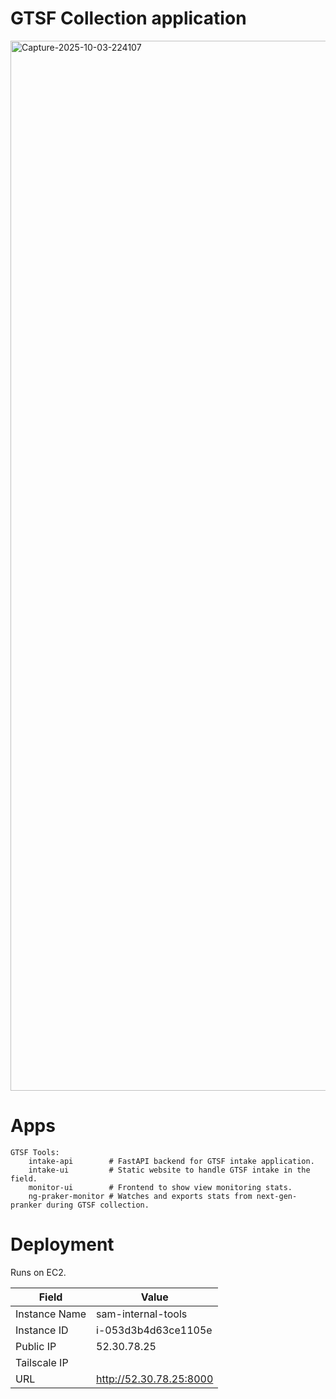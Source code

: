 # GTSF Collection application

<img width="2506" height="1680" alt="Capture-2025-10-03-224107" src="https://github.com/user-attachments/assets/93de4efb-c8c8-46c1-bb75-0053882f8e57" />

# Apps
```
GTSF Tools:
    intake-api        # FastAPI backend for GTSF intake application.
    intake-ui         # Static website to handle GTSF intake in the field.
    monitor-ui        # Frontend to show view monitoring stats.
    ng-praker-monitor # Watches and exports stats from next-gen-pranker during GTSF collection.
```

# Deployment
Runs on EC2.

| Field          | Value                        |
|----------------|-----------------------------|
| Instance Name  | sam-internal-tools           |
| Instance ID    | i-053d3b4d63ce1105e         |
| Public IP      | 52.30.78.25                 |
| Tailscale IP   |                             |
| URL            | http://52.30.78.25:8000     |
